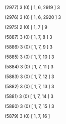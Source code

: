 (2977) 3 (0) [ 1, 6, 2919 ] 3 


(2976) 3 (0) [ 1, 6, 2920 ] 3 


(2975) 2 (0) [ 1, 7 ] 9 


(5887) 3 (0) [ 1, 7, 8 ] 3 


(5886) 3 (0) [ 1, 7, 9 ] 3 


(5885) 3 (0) [ 1, 7, 10 ] 3 


(5884) 3 (0) [ 1, 7, 11 ] 3 


(5883) 3 (0) [ 1, 7, 12 ] 3 


(5882) 3 (0) [ 1, 7, 13 ] 3 


(5881) 3 (0) [ 1, 7, 14 ] 3 


(5880) 3 (0) [ 1, 7, 15 ] 3 


(5879) 3 (0) [ 1, 7, 16 ]  

